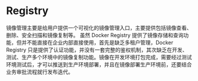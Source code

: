 #  Registry

镜像管理主要是给用户提供一个可视化的镜像管理入口，主要提供包括镜像查看、删除、安全扫描和镜像复制等。 虽然 Docker Registry 提供了镜像存储和查询功能，但并不能直接在企业内部直接使用，首先是缺乏多租户管理，Docker Registry  只是提供了认证功能，并没有一套完整的鉴权机制，其次缺乏在开发、测试、生产多个环境中的镜像复制功能。镜像在开发环境打包完成，需要经过测试环境测试后，才可以推送到生产环境部署，并且在镜像部署生产环境前，还要结合业务审批流程就行发布迭代。